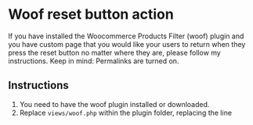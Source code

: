 # Woof reset button action #
If you have installed the Woocommerce Products Filter (woof) plugin and you have custom page that you would like your users to return when they press the reset button no matter where they are, please follow my instructions. Keep in mind: Permalinks are turned on.

## Instructions ##
1. You need to have the woof plugin installed or downloaded.
2. Replace `views/woof.php` within the plugin folder, replacing the line
